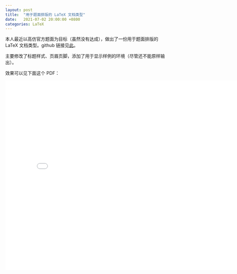 ```yaml
---
layout: post
title:  "用于题面排版的 LaTeX 文档类型"
date:   2021-07-02 20:00:00 +0800
categories: LaTeX
---
```


本人最近以高仿官方题面为目标（虽然没有达成），做出了一份用于题面排版的 LaTeX 文档类型。github 链接见[此](https://github.com/Wallbreaker5th/OI-statement-LaTeX)。

主要修改了标题样式、页眉页脚，添加了用于显示样例的环境（尽管还不能原样输出）。

效果可以见下面这个 PDF：

<embed width="800" height="600" src="{{ site.url }}/assets/files/LaTeX-example.pdf"></embed>
